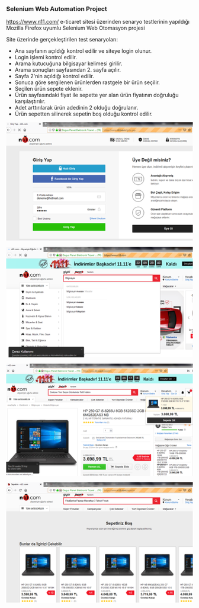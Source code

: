 ### Selenium Web Automation Project

<a href="https://www.n11.com/">https://www.n11.com/</a> e-ticaret sitesi üzerinden senaryo testlerinin yapıldığı Mozilla Firefox uyumlu Selenium Web Otomasyon projesi

Site üzerinde gerçekleştirilen test senaryoları:
- Ana sayfanın açıldığı kontrol edilir ve siteye login olunur.
- Login işlemi kontrol edilir.
- Arama kutucuğuna bilgisayar kelimesi girilir.
- Arama sonuçları sayfasından 2. sayfa açılır.
- Sayfa 2'nin açıldığı kontrol edilir.
- Sonuca göre sergilenen ürünlerden rastgele bir ürün seçilir.
- Seçilen ürün sepete eklenir.
- Ürün sayfasındaki fiyat ile sepette yer alan ürün fiyatının doğruluğu
karşılaştırılır.
- Adet arttırılarak ürün adedinin 2 olduğu doğrulanır.
- Ürün sepetten silinerek sepetin boş olduğu kontrol edilir.

 <p align="center"><img src="images/1.png" width=650></p> 
 <p align="center"><img src="images/2.png" width=650></p> 
 <p align="center"><img src="images/3.png" width=650></p> 
 <p align="center"><img src="images/4.png" width=650></p> 


